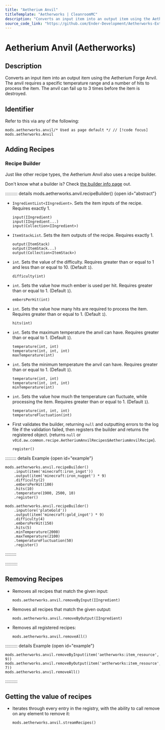 ```yaml
---
title: "Aetherium Anvil"
titleTemplate: "Aetherworks | CleanroomMC"
description: "Converts an input item into an output item using the Aetherium Forge Anvil. The anvil requires a specific temperature range and a number of hits to process the item. The anvil can fail up to 3 times before the item is destroyed."
source_code_link: "https://github.com/Ender-Development/Aetherworks-Extended-Life/blob/master/src/main/java/v0id/aw/compat/groovyscript/Anvil.java"
---
```


# Aetherium Anvil (Aetherworks)

## Description

Converts an input item into an output item using the Aetherium Forge Anvil. The anvil requires a specific temperature range and a number of hits to process the item. The anvil can fail up to 3 times before the item is destroyed.

## Identifier

Refer to this via any of the following:

```groovy:no-line-numbers {1}
mods.aetherworks.anvil/* Used as page default */ // [!code focus]
mods.aetherworks.Anvil
```


## Adding Recipes

### Recipe Builder

Just like other recipe types, the Aetherium Anvil also uses a recipe builder.

Don't know what a builder is? Check [the builder info page](../../getting_started/builder.md) out.

:::::::::: details mods.aetherworks.anvil.recipeBuilder() {open id="abstract"}
- `IngredientList<IIngredient>`. Sets the item inputs of the recipe. Requires exactly 1.

    ```groovy:no-line-numbers
    input(IIngredient)
    input(IIngredient...)
    input(Collection<IIngredient>)
    ```

- `ItemStackList`. Sets the item outputs of the recipe. Requires exactly 1.

    ```groovy:no-line-numbers
    output(ItemStack)
    output(ItemStack...)
    output(Collection<ItemStack>)
    ```

- `int`. Sets the value of the difficulty. Requires greater than or equal to 1 and less than or equal to 10. (Default `1`).

    ```groovy:no-line-numbers
    difficulty(int)
    ```

- `int`. Sets the value how much ember is used per hit. Requires greater than or equal to 1. (Default `1`).

    ```groovy:no-line-numbers
    embersPerHit(int)
    ```

- `int`. Sets the value how many hits are required to process the item. Requires greater than or equal to 1. (Default `1`).

    ```groovy:no-line-numbers
    hits(int)
    ```

- `int`. Sets the maximum temperature the anvil can have. Requires greater than or equal to 1. (Default `1`).

    ```groovy:no-line-numbers
    temperature(int, int)
    temperature(int, int, int)
    maxTemperature(int)
    ```

- `int`. Sets the minimum temperature the anvil can have. Requires greater than or equal to 1. (Default `1`).

    ```groovy:no-line-numbers
    temperature(int, int)
    temperature(int, int, int)
    minTemperature(int)
    ```

- `int`. Sets the value how much the temperature can fluctuate, while processing the item. Requires greater than or equal to 1. (Default `1`).

    ```groovy:no-line-numbers
    temperature(int, int, int)
    temperatureFluctuation(int)
    ```

- First validates the builder, returning `null` and outputting errors to the log file if the validation failed, then registers the builder and returns the registered object. (returns `null` or `v0id.aw.common.recipe.AetheriumAnvilRecipes$AetheriumAnvilRecipe`).

    ```groovy:no-line-numbers
    register()
    ```

::::::::: details Example {open id="example"}
```groovy:no-line-numbers
mods.aetherworks.anvil.recipeBuilder()
    .input(item('minecraft:iron_ingot'))
    .output(item('minecraft:iron_nugget') * 9)
    .difficulty(2)
    .embersPerHit(100)
    .hits(10)
    .temperature(1900, 2500, 10)
    .register()

mods.aetherworks.anvil.recipeBuilder()
    .input(ore('plateGold'))
    .output(item('minecraft:gold_ingot') * 9)
    .difficulty(4)
    .embersPerHit(150)
    .hits(5)
    .minTemperature(2000)
    .maxTemperature(2100)
    .temperatureFluctuation(50)
    .register()
```

:::::::::

::::::::::

## Removing Recipes

- Removes all recipes that match the given input:

    ```groovy:no-line-numbers
    mods.aetherworks.anvil.removeByInput(IIngredient)
    ```

- Removes all recipes that match the given output:

    ```groovy:no-line-numbers
    mods.aetherworks.anvil.removeByOutput(IIngredient)
    ```

- Removes all registered recipes:

    ```groovy:no-line-numbers
    mods.aetherworks.anvil.removeAll()
    ```

:::::::::: details Example {open id="example"}
```groovy:no-line-numbers
mods.aetherworks.anvil.removeByInput(item('aetherworks:item_resource', 9))
mods.aetherworks.anvil.removeByOutput(item('aetherworks:item_resource', 7))
mods.aetherworks.anvil.removeAll()
```

::::::::::

## Getting the value of recipes

- Iterates through every entry in the registry, with the ability to call remove on any element to remove it:

    ```groovy:no-line-numbers
    mods.aetherworks.anvil.streamRecipes()
    ```
